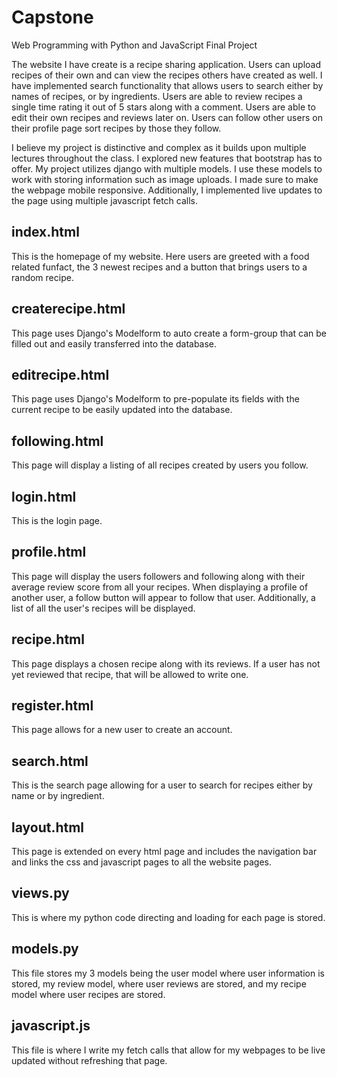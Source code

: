 # Capstone

Web Programming with Python and JavaScript
Final Project

The website I have create is a recipe sharing application.
Users can upload recipes of their own and can view the recipes others have created as well.
I have implemented search functionality that allows users to search either by names of recipes, or by ingredients.
Users are able to review recipes a single time rating it out of 5 stars along with a comment.
Users are able to edit their own recipes and reviews later on.
Users can follow other users on their profile page sort recipes by those they follow.

I believe my project is distinctive and complex as it builds upon multiple lectures throughout the class.
I explored new features that bootstrap has to offer. My project utilizes django with multiple models. 
I use these models to work with storing information such as image uploads.
I made sure to make the webpage mobile responsive.
Additionally, I implemented live updates to the page using multiple javascript fetch calls.

## index.html
This is the homepage of my website.
Here users are greeted with a food related funfact, the 3 newest recipes and a button that brings users to a random recipe.

## createrecipe.html
This page uses Django's Modelform to auto create a form-group that can be filled out and easily transferred into the database. 

## editrecipe.html
This page uses Django's Modelform to pre-populate its fields with the current recipe to be easily updated into the database.

## following.html
This page will display a listing of all recipes created by users you follow.

## login.html
This is the login page.

## profile.html
This page will display the users followers and following along with their average review score from all your recipes.
When displaying a profile of another user, a follow button will appear to follow that user.
Additionally, a list of all the user's recipes will be displayed.

## recipe.html
This page displays a chosen recipe along with its reviews. If a user has not yet reviewed that recipe, that will be allowed to write one. 

## register.html
This page allows for a new user to create an account.

## search.html
This is the search page allowing for a user to search for recipes either by name or by ingredient.

## layout.html
This page is extended on every html page and includes the navigation bar and links the css and javascript pages to all the website pages.

## views.py
This is where my python code directing and loading for each page is stored. 

## models.py
This file stores my 3 models being the user model where user information is stored, my review model, where user reviews are stored, and my recipe model where user recipes are stored.

## javascript.js
This file is where I write my fetch calls that allow for my webpages to be live updated without refreshing that page.
